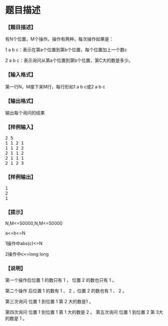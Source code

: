 # 题目描述


<h3>
【题目描述】
</h3>
<p>
有N个位置，M个操作。操作有两种，每次操作如果是：
</p>
<p>
1 a b c：表示在第a个位置到第b个位置，每个位置加上一个数c
</p>
<p>
2 a b c：表示询问从第a个位置到第b个位置，第C大的数是多少。
</p>
<h3>
【输入格式】
</h3>
<p>
第一行N，M接下来M行，每行形如1 a b c或2 a b c
</p>
<h3>
【输出格式】
</h3>
<p>
输出每个询问的结果
</p>
<h3>
【样例输入】
</h3>
<pre>2 5
1 1 2 1
1 1 2 2
2 1 1 2
2 1 1 1
2 1 2 3</pre>
<h3>
【样例输出】
</h3>
<pre>1
2
1</pre>
<h3>
【提示】
</h3>
<p>
N,M&lt;=50000,N,M&lt;=50000
</p>
<p>
a&lt;=b&lt;=N
</p>
<p>
1操作中abs(c)&lt;=N
</p>
<p>
2操作中c&lt;=long long
</p>
<h3>
【说明】
</h3>
<p>
第一个操作后位置 1 的数只有 1 ， 位置 2 的数也只有 1 。
</p>
<p>
第二个操作 后位置 1 的数有 1 、 2 ，位置 2 的数也有 1 、 2 。
</p>
<p>
第三次询问 位置 1 到位置 1 第 2 大的数是1 。
</p>
<p>
第四次询问 位置 1 到位置 1 第 1 大的数是 2 。 第五次询问 位置 1 到位置 2 第 3大的数是 1 。
</p>
